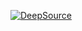 [![DeepSource](https://app.deepsource.com/gh/grava/codewarskata.svg/?label=code+coverage&show_trend=true&token=cBOLKM6PB88834aL-6hLenm2)](https://app.deepsource.com/gh/grava/codewarskata/)